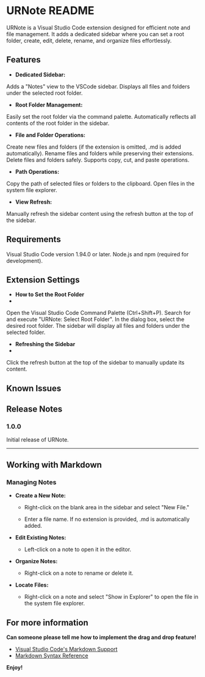 # URNote README

URNote is a Visual Studio Code extension designed for efficient note and file management. It adds a dedicated sidebar where you can set a root folder, create, edit, delete, rename, and organize files effortlessly.

## Features

- **Dedicated Sidebar:**

Adds a "Notes" view to the VSCode sidebar.
Displays all files and folders under the selected root folder.

- **Root Folder Management:**

Easily set the root folder via the command palette.
Automatically reflects all contents of the root folder in the sidebar.

- **File and Folder Operations:**

Create new files and folders (if the extension is omitted, .md is added automatically).
Rename files and folders while preserving their extensions.
Delete files and folders safely.
Supports copy, cut, and paste operations.

- **Path Operations:**

Copy the path of selected files or folders to the clipboard.
Open files in the system file explorer.

- **View Refresh:**

Manually refresh the sidebar content using the refresh button at the top of the sidebar.

## Requirements

Visual Studio Code version 1.94.0 or later.
Node.js and npm (required for development).

## Extension Settings

- **How to Set the Root Folder**
-

Open the Visual Studio Code Command Palette (Ctrl+Shift+P).
Search for and execute "URNote: Select Root Folder".
In the dialog box, select the desired root folder.
The sidebar will display all files and folders under the selected folder.

- **Refreshing the Sidebar**
-

Click the refresh button at the top of the sidebar to manually update its content.

## Known Issues

## Release Notes

### 1.0.0

Initial release of URNote.

---

## Working with Markdown

### Managing Notes

- **Create a New Note:**

  - Right-click on the blank area in the sidebar and select "New File."
  
  - Enter a file name. If no extension is provided, .md is automatically added.
  
- **Edit Existing Notes:**

  - Left-click on a note to open it in the editor.

- **Organize Notes:**

  - Right-click on a note to rename or delete it.
  
- **Locate Files:**

  - Right-click on a note and select "Show in Explorer" to open the file in the system file explorer.

## For more information

**Can someone please tell me how to implement the drag and drop feature!**

- [Visual Studio Code's Markdown Support](http://code.visualstudio.com/docs/languages/markdown)
- [Markdown Syntax Reference](https://help.github.com/articles/markdown-basics/)

**Enjoy!**
